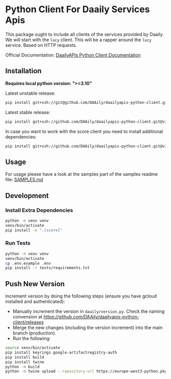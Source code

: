 # Python Client For Daaily Services Apis

This package ought to include all clients of the services provided by Daaily. We will start with the `lucy` client.
This will be a rapper around the `lucy` service. Based on HTTP requests.

Official Documentation: [DaailyAPIs Python Client Documentation](https://docs.google.com/document/d/1fHtorz-6bWObdFUTnX11r9TcU_Nq0AxWujec6NxcZkw/edit?tab=t.0)


## Installation

<b>Requires local python version: ">=3.10"</b>

Latest unstable release:
```bash
pip install git+ssh://git@github.com/DAAily/daailyapis-python-client.git
```

Latest stable release:
```bash
pip install git+ssh://github.com/DAAily/daailyapis-python-client.git@v1.12.0#egg=daaily
```
  
In case you want to work with the score client you need to install additional dependencies:
```bash
pip install git+ssh://github.com/DAAily/daailyapis-python-client.git@v1.12.0#egg=daaily[score]
```


## Usage
For usage please have a look at the samples part of the samples readme file: [SAMPLES.md](./SAMPLES.md)

## Development
### Install Extra Dependencies
```bash
python -m venv venv
venv/bin/activate
pip install -e ".[score]"
```

### Run Tests
```bash
python -m venv venv
venv/bin/activate
cp .env.example .env
pip install -r tests/requirements.txt
```

## Push New Version

Increment version by doing the following steps (ensure you have gcloud installed and authenticated):

- Manually increment the version in `daaily/version.py`. Check the naming convension at https://github.com/DAAily/daailyapis-python-client/releases
- Merge the new changes (including the version increment) into the main branch (production).
- Run the following:

```bash
source venv/bin/activate
pip install keyrings.google-artifactregistry-auth
pip install build
pip install twine
python -m build
python -m twine upload --repository-url https://europe-west3-python.pkg.dev/one-data-project/daailyapis-python-client/ dist/* --skip-existing
```
